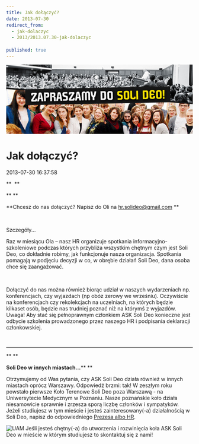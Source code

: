 ```yaml
---
title: Jak dołączyć?
date: 2013-07-30
redirect_from: 
  - jak-dolaczyc
  - 2013/2013.07.30-jak-dolaczyc

published: true
---
```



![/assets/posts/2013/2013-07-30-jak-dolaczyc/zapraszamy02.jpg](/assets/posts/2013/2013-07-30-jak-dolaczyc/zapraszamy02.jpg)

# Jak dołączyć?

<time>2013-07-30 16:37:58</time>


** 
**


** **


**Chcesz do nas dołączyć? Napisz do Oli na hr.solideo@gmail.com
**


 


Szczegóły...


Raz w miesiącu Ola – nasz HR organizuje spotkania informacyjno-szkoleniowe podczas których przybliża wszystkim chętnym czym jest Soli Deo, co dokładnie robimy, jak funkcjonuje nasza organizacja. Spotkania pomagają w podjęciu decyzji w co, w obrębie działań Soli Deo, dana osoba chce się zaangażować. 


 


Dołączyć do nas można również biorąc udział w naszych wydarzeniach np. konferencjach, czy wyjazdach (np obóz zerowy we wrześniu). Oczywiście na konferencjach czy rekolekcjach na uczelniach, na których będzie kilkaset osób, będzie nas trudniej poznać niż na którymś z wyjazdów.
Uwaga! Aby stać się pełnoprawnym członkiem ASK Soli Deo konieczne jest odbycie szkolenia prowadzonego przez naszego HR i podpisania deklaracji członkowskiej.


 

***


** **


**Soli Deo w** **innych miastach...****
**


Otrzymujemy od Was pytania, czy ASK Soli Deo działa również w innych miastach oprócz Warszawy. Odpowiedź brzmi: tak! W zeszłym roku powstało pierwsze Koło Terenowe Soli Deo poza Warszawą - na Uniwersytecie Medycznym w Poznaniu. Nasze poznańskie koło działa niesamowicie sprawnie i zrzesza sporą liczbę członków i sympatyków. Jeżeli studiujesz w tym mieście i jesteś zainteresowany(-a) działalnością w Soli Deo, napisz do odpowiedniego [Prezesa albo HR](http://solideo.pl/kontakt/kola-terenowe/ump). 

![UAM](https://scontent-waw1-1.xx.fbcdn.net/v/l/t1.0-9/12809795_1681687872098264_6218902380138969401_n.jpg?oh=adbb466ed87c75f6a1735bac66985fcd&oe=58A271A0)
Jeśli jesteś chętny(-a) do utworzenia i rozwinięcia koła ASK Soli Deo w mieście w którym studiujesz to skontaktuj się z nami!


 


<!--{{json:{"created_date":"2013-07-30 16:37:58","publish_down":"0000-00-00 00:00:00","id":"5238"}}}-->